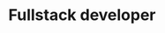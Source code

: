 ---
type: "page"
templateKey: "contributor"
contributor: "chadwin-deysel"
image: "/img/placeholder.png"
name: "Chadwin Deysel"
title: "Fullstack developer"
about: "A short description of tha author goes here"
linkedin: "https://www.linkedin.com/in/chadwin-deysel-1704b9178/"
github: "https://www.github.com/chadwinjdeysel"
email: "chadwinjdeysel@gmail.com"
---